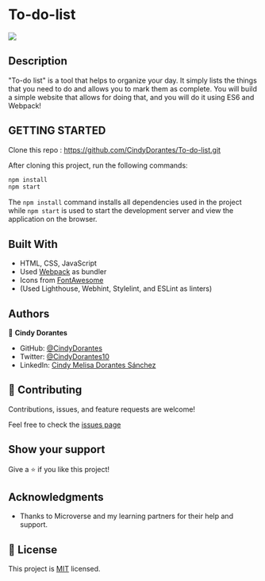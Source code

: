 # To-do-list


![](https://img.shields.io/badge/Microverse-blueviolet)



## Description

"To-do list" is a tool that helps to organize your day. It simply lists the things that you need to do and allows you to mark them as complete. You will build a simple website that allows for doing that, and you will do it using ES6 and Webpack!




## GETTING STARTED

Clone this repo : https://github.com/CindyDorantes/To-do-list.git

After cloning this project, run the following commands:

```markdown
npm install
npm start
```

The `npm install` command installs all dependencies used in the project while `npm start` is used to start the development server and view the application on the browser.

## Built With

- HTML, CSS, JavaScript
- Used [Webpack](https://webpack.js.org/) as bundler
- Icons from [FontAwesome](https://fontawesome.com/)
- (Used Lighthouse, Webhint, Stylelint, and ESLint as linters)

## Authors

 👤 **Cindy Dorantes**

- GitHub: [@CindyDorantes](https://github.com/CindyDorantes)
- Twitter: [@CindyDorantes10](https://twitter.com/CindyDorantes10)
- LinkedIn: [Cindy Melisa Dorantes Sánchez](https://www.linkedin.com/in/cindydorantessanchez/)

## 🤝 Contributing

Contributions, issues, and feature requests are welcome!

Feel free to check the [issues page](https://github.com/CindyDorantes/To-do-list/issues)

## Show your support

Give a ⭐️ if you like this project!

## Acknowledgments

- Thanks to Microverse and my learning partners for their help and support.


## 📝 License

This project is [MIT](./MIT.md) licensed.